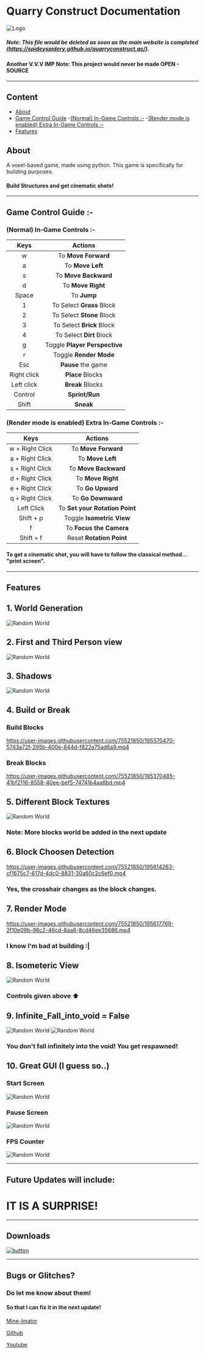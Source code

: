 # Quarry Construct Documentation
<img src="https://i.imgur.com/zd5o8J0.png" alt="Logo">

##### Note: This file would be deleted as soon as the main website is completed (https://spideyspidery.github.io/quarryconstruct.qc/).
#### Another V.V.V IMP Note: This project would never be made OPEN - SOURCE

------------------------------------------------------------------

## Content
- [About](https://github.com/Spideyspidery/quarryconstruct.qc#about)
- [Game Control Guide](https://github.com/Spideyspidery/quarryconstruct.qc#game-control-guide--)
  -[(Normal) In-Game Controls :-](https://github.com/Spideyspidery/quarryconstruct.qc#normal-in-game-controls--)
  -[(Render mode is enabled) Extra In-Game Controls :-](https://github.com/Spideyspidery/quarryconstruct.qc#render-mode-is-enabled-extra-in-game-controls--)
- [Features](https://github.com/Spideyspidery/quarryconstruct.qc#features)
## About
A voxel-based game, made using python. This game is specifically for building purposes. 
#### Build Structures and get cinematic shots!


------------------------------------------------------------------

## Game Control Guide :-
### (Normal) In-Game Controls :-

|      Keys      |         Actions                   |    
|     :---:      |          :---:                    |
|       w        | To **Move Forward**               |
|       a        | To **Move Left**                  |
|       s        | To **Move Backward**              |
|       d        | To **Move Right**                 |
|     Space      | To **Jump**                       |
|       1        | To Select **Grass**   Block       |
|       2        | To Select **Stone**   Block       |
|       3        | To Select **Brick**   Block       |
|       4        | To Select **Dirt**   Block        |
|       g        | Toggle **Player Perspective**     |
|       r        | Toggle **Render Mode**            |
|      Esc       | **Pause** the game                |
|  Right click   | **Place**  Blocks                 |
|  Left click    | **Break**  Blocks                 |
|    Control     | **Sprint/Run**                    |
|     Shift      | **Sneak**                    |

### (Render mode is enabled) Extra In-Game Controls :-
|      Keys                    |         Actions                   |    
|     :---:                    |          :---:                    |
|       w + Right Click        | To **Move Forward**               |
|       a + Right Click        | To **Move Left**                  |
|       s + Right Click        | To **Move Backward**              |
|       d + Right Click        | To **Move Right**                 |
|       e + Right Click        | To **Go Upward**                  |
|       q + Right Click        | To **Go Downward**                |
|          Left Click          | To **Set your Rotation Point**    |
|          Shift + p           | Toggle **Isometric View**         |
|              f               | To **Focus the Camera**           |
|          Shift + f           | Reset **Rotation Point**          |
#### To get a cinematic shot, you will have to follow the classical method... "print screen".

------------------------------------------------------------------
## Features

## 1. World Generation
<img src="https://i.imgur.com/d6i0T10.png" alt="Random World">

## 2. First and Third Person view
<img src="https://i.imgur.com/GSPXJFi.png" alt="Random World">

## 3. Shadows
<img src="https://i.imgur.com/9iTwulK.png" alt="Random World">

## 4. Build or Break
### Build Blocks
https://user-images.githubusercontent.com/75521850/195370470-5743a72f-295b-400e-844d-f822a75ad6a9.mp4

### Break Blocks
https://user-images.githubusercontent.com/75521850/195370485-41bf2116-8558-40ee-bef5-74741b4aa6bd.mp4

## 5. Different Block Textures
<img src="https://i.imgur.com/OM9amL1.png" alt="Random World">

### Note: More blocks world be added in the next update

## 6. Block Choosen Detection
https://user-images.githubusercontent.com/75521850/195614263-cf1675c7-617d-4dc0-8831-30a60c2c6ef0.mp4

### Yes, the crosshair changes as the block changes.

## 7. Render Mode
https://user-images.githubusercontent.com/75521850/195617769-2f10e09b-98c2-46cd-8aa8-8cd46ee35686.mp4

### I know I'm bad at building :|

## 8. Isometeric View
<img src="https://i.imgur.com/6pqR4vc.png" alt="Random World">

### Controls given above ⬆️

## 9. Infinite_Fall_into_void = False
<img src="https://i.imgur.com/DYPt0Q9.png" alt="Random World">
<img src="https://i.imgur.com/ctYIvqj.png" alt="Random World">

### You don't fall infinitely into the void! You get respawned!

## 10. Great GUI (I guess so..)
### Start Screen
<img src="https://i.imgur.com/7xOb0Zg.png" alt="Random World">

### Pause Screen
<img src="https://i.imgur.com/xrLAdVO.png" alt="Random World">

### FPS Counter
<img src="https://i.imgur.com/6ADZrTL.png" alt="Random World">

------------------------------------------------------------------

## Future Updates will include:
# IT IS A SURPRISE!

------------------------------------------------------------------

## Downloads
[![button](https://i.imgur.com/GXYIUJt.png)](https://github.com/Spideyspidery/quarryconstruct.qc/releases)

------------------------------------------------------------------

## Bugs or Glitches?
### Do let me know about them!
#### So that I can fix it in the next update!

[Mine-Imator](https://www.mineimatorforums.com/index.php?/profile/80656-spideyspidery/)

[Github](https://github.com/Spideyspidery)

[Youtube](https://www.youtube.com/channel/UC8yYfetvXdorcN_I4iV9k2g?sub_confirmation=1&feature=subscribe-embed-click)
